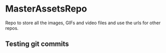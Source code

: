 # MasterAssetsRepo

Repo to store all the images, GIFs and video files and use the urls for other repos.

## Testing git commits
